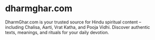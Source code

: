 # dharmghar.com
DharmGhar.com is your trusted source for Hindu spiritual content – including Chalisa, Aarti, Vrat Katha, and Pooja Vidhi. Discover authentic texts, meanings, and rituals for your daily devotion.
